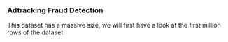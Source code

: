 ### Adtracking Fraud Detection
This dataset has a massive size, we will first have a look at the first million rows of the dataset

